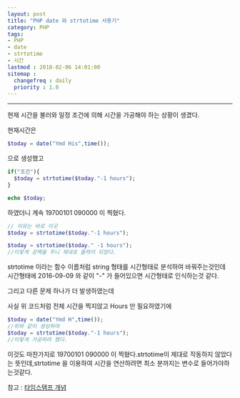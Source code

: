 ```yaml
---
layout: post
title: "PHP date 와 strtotime 사용기"
category: PHP
tags:
- PHP
- date
- strtotime
- 시간
lastmod : 2018-02-06 14:01:00
sitemap :
  changefreq : daily
  priority : 1.0
---
```


***

현재 시간을 불러와 일정 조건에 의해 시간을 가공해야 하는 상황이 생겼다.

현재시간은 

```php
$today = date("Ymd His",time());
```

<!--미리보기-->

으로 생성했고

```php
if("조건"){
  $today = strtotime($today."-1 hours");
}

echo $today;
```

하였더니 계속 19700101 090000 이 찍혔다. 

```php
// 이유는 바로 이곳
$today = strtotime($today."-1 hours");
```


```php
$today = strtotime($today." -1 hours");
//이렇게 공백을 주니 제대로 출력이 되었다.
```

strtotime 이라는 함수 이름처럼 string 형태를 시간형태로 분석하여 바꿔주는것인데 시간형태에 2016-09-09 와 같이 "-" 가 들어있으면 시간형태로 인식하는것 같다.

그리고 다른 문제 하나가 더 발생하였는데

사실 위 코드처럼 전체 시간을 찍지않고 Hours 만 필요하였기에

```php
$today = date("Ymd H",time());
//위와 같이 생성하여
$today = strtotime($today."-1 hours");
//이렇게 가공하려 했다.
```

이것도 마찬가지로 19700101 090000 이 찍혔다.strtotime이 제대로 작동하지 않았다는 뜻인데,strtotime 을 이용하여 시간을 연산하려면 최소 분까지는 변수로 들어가야하는것같다.

참고 : [타임스탬프 개념](http://allenjeon.tistory.com/235)
